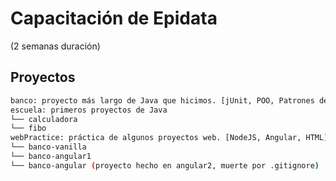 # Capacitación de Epidata 
(2 semanas duración)

## Proyectos
```bash
banco: proyecto más largo de Java que hicimos. [jUnit, POO, Patrones de diseño]
escuela: primeros proyectos de Java
└── calculadora
└── fibo
webPractice: práctica de algunos proyectos web. [NodeJS, Angular, HTML]
└── banco-vanilla
└── banco-angular1
└── banco-angular (proyecto hecho en angular2, muerte por .gitignore)
```
